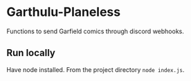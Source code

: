 # Garthulu-Planeless
Functions to send Garfield comics through discord webhooks.

## Run locally
Have node installed. From the project directory `node index.js`. 
